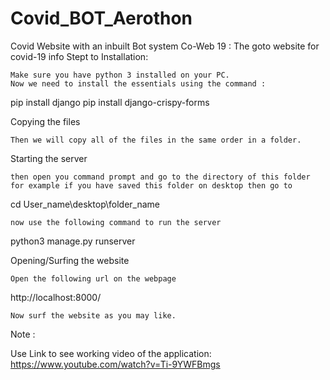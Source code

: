 # Covid_BOT_Aerothon
Covid Website with an inbuilt Bot system 
Co-Web 19 : The goto website for covid-19 info
Stept to Installation:

    Make sure you have python 3 installed on your PC.
    Now we need to install the essentials using the command :

pip install django
pip install django-crispy-forms

Copying the files

    Then we will copy all of the files in the same order in a folder.

Starting the server 

    then open you command prompt and go to the directory of this folder
    for example if you have saved this folder on desktop then go to

cd User_name\desktop\folder_name

    now use the following command to run the server

python3 manage.py runserver

Opening/Surfing the website

    Open the following url on the webpage

http://localhost:8000/

    Now surf the website as you may like.

Note :

Use Link to see working video of the application: https://www.youtube.com/watch?v=Ti-9YWFBmgs
